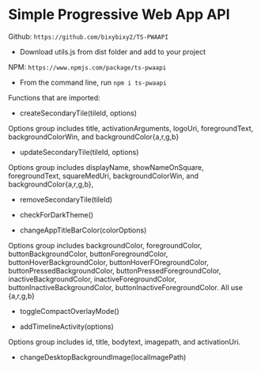 # Simple Progressive Web App API

Github: `https://github.com/bixybixy2/TS-PWAAPI`
- Download utils.js from dist folder and add to your project

NPM: `https://www.npmjs.com/package/ts-pwaapi`
- From the command line, run `npm i ts-pwaapi` 

Functions that are imported:
- createSecondaryTile(tileId, options)

Options group includes title, activationArguments, logoUri, foregroundText, backgroundColorWin, and backgroundColor{a,r,g,b}

- updateSecondaryTile(tileId, options)

Options group includes displayName, showNameOnSquare, foregroundText, squareMedUri, backgroundColorWin, and backgroundColor{a,r,g,b},

- removeSecondaryTile(tileId)

- checkForDarkTheme()

- changeAppTitleBarColor(colorOptions)

Options group includes backgroundColor, foregroundColor, buttonBackgroundColor, buttonForegroundColor, buttonHoverBackgroundColor, buttonHoverFOregroundColor, buttonPressedBackgroundColor, buttonPressedForegroundColor, inactiveBackgroundColor, inactiveForegroundColor, buttonInactiveBackgroundColor, buttonInactiveForegroundColor. All use {a,r,g,b}

- toggleCompactOverlayMode()

- addTimelineActivity(options)

Options group includes id, title, bodytext, imagepath, and activationUri.

- changeDesktopBackgroundImage(localImagePath)


